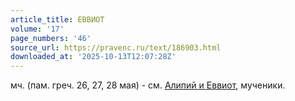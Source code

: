 ```yaml
---
article_title: ЕВВИОТ
volume: '17'
page_numbers: '46'
source_url: https://pravenc.ru/text/186903.html
downloaded_at: '2025-10-13T12:07:28Z'
---
```


мч. (пам. греч. 26, 27, 28 мая) - см. [Алипий и Еввиот](<https://pravenc.ru/text/Алипий и Еввиот.html>), мученики.
